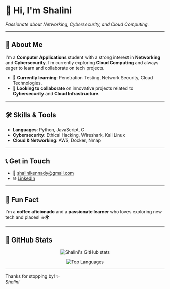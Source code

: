 # 👋 Hi, I'm **Shalini**  
*Passionate about Networking, Cybersecurity, and Cloud Computing.*

---

## 🚀 About Me

I'm a **Computer Applications** student with a strong interest in **Networking** and **Cybersecurity**. I’m currently exploring **Cloud Computing** and always eager to learn and collaborate on tech projects.

- 🔭 **Currently learning**: Penetration Testing, Network Security, Cloud Technologies.
- 🌱 **Looking to collaborate** on innovative projects related to **Cybersecurity** and **Cloud Infrastructure**.
  
---

## 🛠️ Skills & Tools

- **Languages**: Python, JavaScript, C  
- **Cybersecurity**: Ethical Hacking, Wireshark, Kali Linux  
- **Cloud & Networking**: AWS, Docker, Nmap

---

## 📞 Get in Touch

- 📧 [shalinikennady@gmail.com](mailto:shalinikennady@gmail.com)  
- 🌐 [LinkedIn](https://www.linkedin.com/in/shalini-j-36b477284)

---

## 🌟 Fun Fact

I'm a **coffee aficionado** and a **passionate learner** who loves exploring new tech and places! ☕🌍

---

## 🎨 GitHub Stats

<p align="center">
  <img src="https://github-readme-stats.vercel.app/api?username=shalinij22&show_icons=true&theme=radical" alt="Shalini's GitHub stats">
</p>

<p align="center">
  <img src="https://github-readme-stats.vercel.app/api/top-langs/?username=shalinij22E&layout=compact&theme=radical" alt="Top Languages">
</p>

---

Thanks for stopping by! ✨  
*Shalini*
